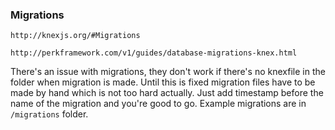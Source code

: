 ### Migrations

`http://knexjs.org/#Migrations`

`http://perkframework.com/v1/guides/database-migrations-knex.html`

There's an issue with migrations, they don't work if there's no knexfile in the folder when migration is made. Until this is fixed migration files have to be made by hand which is not too hard actually. Just add timestamp before the name of the migration and you're good to go.
Example migrations are in `/migrations` folder.